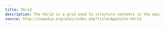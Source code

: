 ```yaml
---
title: VGrid
description: The VGrid is a grid used to structure contents in the main viewport.
source: http://oxpedia.org/wiki/index.php?title=AppSuite:VGrid
---
```

